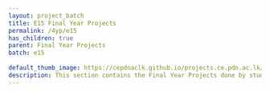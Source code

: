 ```yaml
---
layout: project_batch
title: E15 Final Year Projects
permalink: /4yp/e15
has_children: true
parent: Final Year Projects
batch: e15
    
default_thumb_image: https://cepdnaclk.github.io/projects.ce.pdn.ac.lk/data/categories/4yp/thumbnail.jpg
description: This section contains the Final Year Projects done by students as a part of CO421 & CO 425 in their final year
---
```

